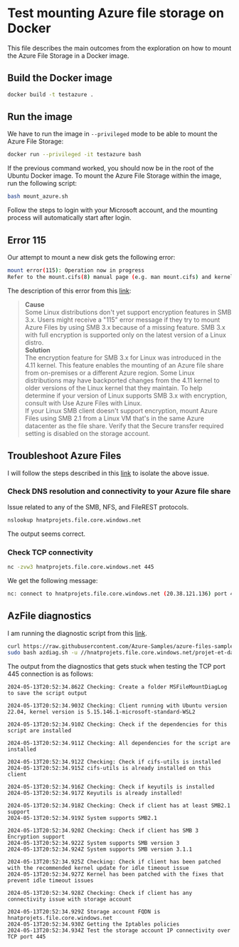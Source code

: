 # Test mounting Azure file storage on Docker

This file describes the main outcomes from the exploration on how to mount the Azure File Storage in a Docker image.

## Build the Docker image

```bash
docker build -t testazure .
```

## Run the image

We have to run the image in `--privileged` mode to be able to mount the Azure File Storage:

```bash
docker run --privileged -it testazure bash
```

If the previous command worked, you should now be in the root of the Ubuntu Docker image.
To mount the Azure File Storage within the image, run the following script:

```bash
bash mount_azure.sh
```

Follow the steps to login with your Microsoft account, and the mounting process will automatically start after login.

## Error 115

Our attempt to mount a new disk gets the following error:

```bash
mount error(115): Operation now in progress
Refer to the mount.cifs(8) manual page (e.g. man mount.cifs) and kernel log messages (dmesg)
```

The description of this error from this [link](https://learn.microsoft.com/en-us/troubleshoot/azure/azure-storage/files/connectivity/files-troubleshoot-smb-connectivity?tabs=linux#error115):

> **Cause**<br>
> Some Linux distributions don't yet support encryption features in SMB 3.x. Users might receive a "115" error message if they try to mount Azure Files by using SMB 3.x because of a missing feature. SMB 3.x with full encryption is supported only on the latest version of a Linux distro.<br>
> **Solution**<br>
> The encryption feature for SMB 3.x for Linux was introduced in the 4.11 kernel. This feature enables the mounting of an Azure file share from on-premises or a different Azure region. Some Linux distributions may have backported changes from the 4.11 kernel to older versions of the Linux kernel that they maintain. To help determine if your version of Linux supports SMB 3.x with encryption, consult with Use Azure Files with Linux.<br>
> If your Linux SMB client doesn't support encryption, mount Azure Files using SMB 2.1 from a Linux VM that's in the same Azure datacenter as the file share. Verify that the Secure transfer required setting is disabled on the storage account.

## Troubleshoot Azure Files

I will follow the steps described in this [link](https://learn.microsoft.com/en-us/troubleshoot/azure/azure-storage/files/connectivity/files-troubleshoot?tabs=bash#error-53-error-67-or-error-87-when-you-mount-or-unmount-an-azure-file-share) to isolate the above issue.

### Check DNS resolution and connectivity to your Azure file share

Issue related to any of the SMB, NFS, and FileREST protocols.

```bash
nslookup hnatprojets.file.core.windows.net
```

The output seems correct.

### Check TCP connectivity

```bash
nc -zvw3 hnatprojets.file.core.windows.net 445
```

We get the following message:

```bash
nc: connect to hnatprojets.file.core.windows.net (20.38.121.136) port 445 (tcp) timed out: Operation now in progress
```

## AzFile diagnostics

I am running the diagnostic script from this [link](https://github.com/Azure-Samples/azure-files-samples/tree/master/AzFileDiagnostics/Linux).

```bash
curl https://raw.githubusercontent.com/Azure-Samples/azure-files-samples/master/AzFileDiagnostics/Linux/AzFileDiagnostics.sh -o azdiag.sh
sudo bash azdiag.sh -u //hnatprojets.file.core.windows.net/projet-et-database
```

The output from the diagnostics that gets stuck when testing the TCP port 445 connection is as follows:

```
2024-05-13T20:52:34.862Z Checking: Create a folder MSFileMountDiagLog to save the script output

2024-05-13T20:52:34.903Z Checking: Client running with Ubuntu version 22.04, kernel version is 5.15.146.1-microsoft-standard-WSL2

2024-05-13T20:52:34.910Z Checking: Check if the dependencies for this script are installed

2024-05-13T20:52:34.911Z Checking: All dependencies for the script are installed

2024-05-13T20:52:34.912Z Checking: Check if cifs-utils is installed
2024-05-13T20:52:34.915Z cifs-utils is already installed on this client

2024-05-13T20:52:34.916Z Checking: Check if keyutils is installed
2024-05-13T20:52:34.917Z Keyutils is already installed!

2024-05-13T20:52:34.918Z Checking: Check if client has at least SMB2.1 support
2024-05-13T20:52:34.919Z System supports SMB2.1

2024-05-13T20:52:34.920Z Checking: Check if client has SMB 3 Encryption support
2024-05-13T20:52:34.922Z System supports SMB version 3
2024-05-13T20:52:34.924Z System supports SMB version 3.1.1

2024-05-13T20:52:34.925Z Checking: Check if client has been patched with the recommended kernel update for idle timeout issue  
2024-05-13T20:52:34.927Z Kernel has been patched with the fixes that prevent idle timeout issues

2024-05-13T20:52:34.928Z Checking: Check if client has any connectivity issue with storage account

2024-05-13T20:52:34.929Z Storage account FQDN is hnatprojets.file.core.windows.net
2024-05-13T20:52:34.930Z Getting the Iptables policies
2024-05-13T20:52:34.934Z Test the storage account IP connectivity over TCP port 445
```
